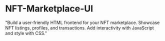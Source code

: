 # NFT-Marketplace-UI
"Build a user-friendly HTML frontend for your NFT marketplace. Showcase NFT listings, profiles, and transactions. Add interactivity with JavaScript and style with CSS."

